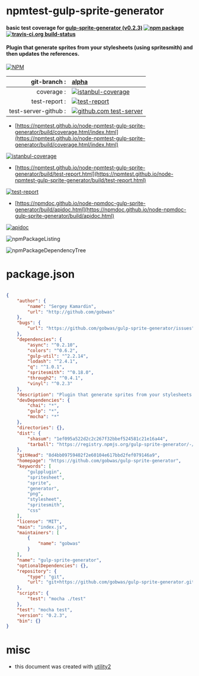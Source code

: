 # npmtest-gulp-sprite-generator

#### basic test coverage for  [gulp-sprite-generator (v0.2.3)](https://github.com/gobwas/gulp-sprite-generator)  [![npm package](https://img.shields.io/npm/v/npmtest-gulp-sprite-generator.svg?style=flat-square)](https://www.npmjs.org/package/npmtest-gulp-sprite-generator) [![travis-ci.org build-status](https://api.travis-ci.org/npmtest/node-npmtest-gulp-sprite-generator.svg)](https://travis-ci.org/npmtest/node-npmtest-gulp-sprite-generator)

#### Plugin that generate sprites from your stylesheets (using spritesmith) and then updates the references.

[![NPM](https://nodei.co/npm/gulp-sprite-generator.png?downloads=true&downloadRank=true&stars=true)](https://www.npmjs.com/package/gulp-sprite-generator)

| git-branch : | [alpha](https://github.com/npmtest/node-npmtest-gulp-sprite-generator/tree/alpha)|
|--:|:--|
| coverage : | [![istanbul-coverage](https://npmtest.github.io/node-npmtest-gulp-sprite-generator/build/coverage.badge.svg)](https://npmtest.github.io/node-npmtest-gulp-sprite-generator/build/coverage.html/index.html)|
| test-report : | [![test-report](https://npmtest.github.io/node-npmtest-gulp-sprite-generator/build/test-report.badge.svg)](https://npmtest.github.io/node-npmtest-gulp-sprite-generator/build/test-report.html)|
| test-server-github : | [![github.com test-server](https://npmtest.github.io/node-npmtest-gulp-sprite-generator/GitHub-Mark-32px.png)](https://npmtest.github.io/node-npmtest-gulp-sprite-generator/build/app/index.html) | | build-artifacts : | [![build-artifacts](https://npmtest.github.io/node-npmtest-gulp-sprite-generator/glyphicons_144_folder_open.png)](https://github.com/npmtest/node-npmtest-gulp-sprite-generator/tree/gh-pages/build)|

- [https://npmtest.github.io/node-npmtest-gulp-sprite-generator/build/coverage.html/index.html](https://npmtest.github.io/node-npmtest-gulp-sprite-generator/build/coverage.html/index.html)

[![istanbul-coverage](https://npmtest.github.io/node-npmtest-gulp-sprite-generator/build/screenCapture.buildCi.browser.%252Ftmp%252Fbuild%252Fcoverage.lib.html.png)](https://npmtest.github.io/node-npmtest-gulp-sprite-generator/build/coverage.html/index.html)

- [https://npmtest.github.io/node-npmtest-gulp-sprite-generator/build/test-report.html](https://npmtest.github.io/node-npmtest-gulp-sprite-generator/build/test-report.html)

[![test-report](https://npmtest.github.io/node-npmtest-gulp-sprite-generator/build/screenCapture.buildCi.browser.%252Ftmp%252Fbuild%252Ftest-report.html.png)](https://npmtest.github.io/node-npmtest-gulp-sprite-generator/build/test-report.html)

- [https://npmdoc.github.io/node-npmdoc-gulp-sprite-generator/build/apidoc.html](https://npmdoc.github.io/node-npmdoc-gulp-sprite-generator/build/apidoc.html)

[![apidoc](https://npmdoc.github.io/node-npmdoc-gulp-sprite-generator/build/screenCapture.buildCi.browser.%252Ftmp%252Fbuild%252Fapidoc.html.png)](https://npmdoc.github.io/node-npmdoc-gulp-sprite-generator/build/apidoc.html)

![npmPackageListing](https://npmtest.github.io/node-npmtest-gulp-sprite-generator/build/screenCapture.npmPackageListing.svg)

![npmPackageDependencyTree](https://npmtest.github.io/node-npmtest-gulp-sprite-generator/build/screenCapture.npmPackageDependencyTree.svg)



# package.json

```json

{
    "author": {
        "name": "Sergey Kamardin",
        "url": "http://github.com/gobwas"
    },
    "bugs": {
        "url": "https://github.com/gobwas/gulp-sprite-generator/issues"
    },
    "dependencies": {
        "async": "^0.2.10",
        "colors": "^0.6.2",
        "gulp-util": "^2.2.14",
        "lodash": "^2.4.1",
        "q": "^1.0.1",
        "spritesmith": "^0.18.0",
        "through2": "^0.4.1",
        "vinyl": "^0.2.3"
    },
    "description": "Plugin that generate sprites from your stylesheets (using spritesmith) and then updates the references.",
    "devDependencies": {
        "chai": "*",
        "gulp": "*",
        "mocha": "*"
    },
    "directories": {},
    "dist": {
        "shasum": "1ef095a522d2c2c267f32bbef524581c21e16a44",
        "tarball": "https://registry.npmjs.org/gulp-sprite-generator/-/gulp-sprite-generator-0.2.3.tgz"
    },
    "gitHead": "8d4bb09759402f2e60104e617bbd2fef079146a9",
    "homepage": "https://github.com/gobwas/gulp-sprite-generator",
    "keywords": [
        "gulpplugin",
        "spritesheet",
        "sprite",
        "generator",
        "png",
        "stylesheet",
        "spritesmith",
        "css"
    ],
    "license": "MIT",
    "main": "index.js",
    "maintainers": [
        {
            "name": "gobwas"
        }
    ],
    "name": "gulp-sprite-generator",
    "optionalDependencies": {},
    "repository": {
        "type": "git",
        "url": "git+https://github.com/gobwas/gulp-sprite-generator.git"
    },
    "scripts": {
        "test": "mocha ./test"
    },
    "test": "mocha test",
    "version": "0.2.3",
    "bin": {}
}
```



# misc
- this document was created with [utility2](https://github.com/kaizhu256/node-utility2)
